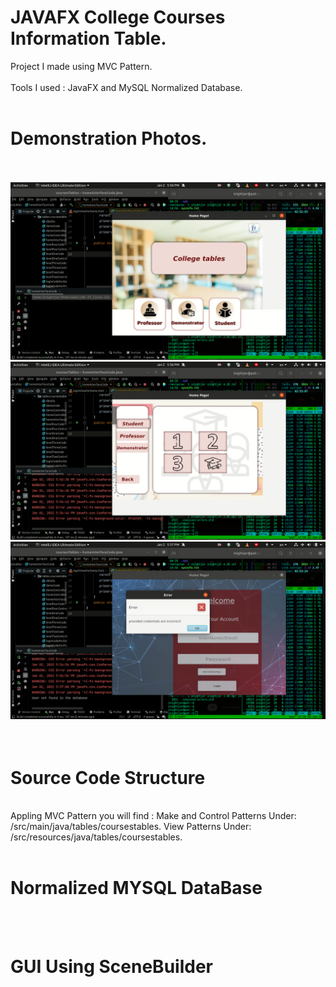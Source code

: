# JAVAFX College Courses Information Table.

Project I made using MVC Pattern. <br/><br/>
Tools I used : JavaFX and MySQL Normalized Database.<br/><br/>

# Demonstration Photos.

<br/><br/>
![Demo Photos](demonstrationImages/image.png)  <br/>
![Demo Photos](demonstrationImages/image2.png)  <br/>
![Demo Photos](demonstrationImages/image7.png)  <br/>
<br/><br/>

# Source Code Structure

<br/>
Appling MVC Pattern you will find :
Make and Control Patterns Under: /src/main/java/tables/coursestables.
View Patterns Under: /src/resources/java/tables/coursestables.
<br/><br/>

# Normalized MYSQL DataBase

<br/><br/>

# GUI Using SceneBuilder
